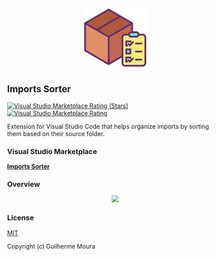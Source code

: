 <p align="center">
  <img
    style="object: contain; height: 150px"
    src="https://raw.githubusercontent.com/glhrmoura/imports-sorter/main/src/images/icon.png"
  />
</p>

## Imports Sorter

[![Visual Studio Marketplace Rating (Stars)](https://img.shields.io/visual-studio-marketplace/stars/glhrmoura.imports-sorter.svg?style=for-the-badge)](https://marketplace.visualstudio.com/items?itemName=glhrmoura.imports-sorter)
[![Visual Studio Marketplace Rating](https://img.shields.io/visual-studio-marketplace/r/glhrmoura.imports-sorter.svg?style=for-the-badge)](https://marketplace.visualstudio.com/items?itemName=glhrmoura.imports-sorter)

Extension for Visual Studio Code that helps organize imports by sorting them based on their source folder.

### Visual Studio Marketplace

[**Imports Sorter**](https://marketplace.visualstudio.com/items?itemName=glhrmoura.imports-sorter)

### Overview

<p align="center">
  <img src="https://github.com/glhrmoura/imports-sorter/raw/main/src/docs/overview.gif" />
</p>

### License

[MIT](https://github.com/glhrmoura/imports-sorter/blob/main/LICENSE)

Copyright (c) Guilherme Moura
